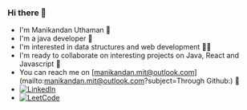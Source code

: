 ### Hi there 👋
- I'm Manikandan Uthaman :slightly_smiling_face:
- I'm a java developer :robot:
- I'm interested in data structures and web development :technologist:
- I'm ready to collaborate on interesting projects on Java, React and Javascript :handshake:
- You can reach me on [manikandan.mit@outlook.com](mailto:manikandan.mit@outlook.com?subject=Through Github:) :incoming_envelope:
- <a href="https://www.linkedin.com/in/manikandan-uthaman/" target="_blank"><img src="https://img.shields.io/badge/LinkedIn-Manikandan-blue?logo=linkedin&style=flat-square&logoColor=white" alt="LinkedIn"></a>
- <a href="https://leetcode.com/manikandan-uthaman/" target="_blank"><img src="https://img.shields.io/badge/LeetCode-Manikandan-blue?logo=leetcode&style=flat-square&logoColor=yellow&color=yellow" alt="LeetCode"></a>

<!--
**manikandan-uthaman/manikandan-uthaman** is a ✨ _special_ ✨ repository because its `README.md` (this file) appears on your GitHub profile.

Here are some ideas to get you started:

- 🔭 I’m currently working on ...
- 🌱 I’m currently learning ...
- 👯 I’m looking to collaborate on ...
- 🤔 I’m looking for help with ...
- 💬 Ask me about ...
- 📫 How to reach me: ...
- 😄 Pronouns: ...
- ⚡ Fun fact: ...
-->
